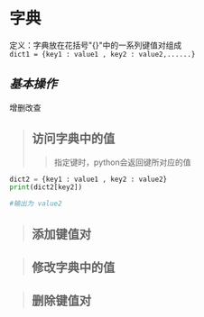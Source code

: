 # 字典

定义：字典放在花括号"{}"中的一系列键值对组成  
`dict1 = {key1 : value1 , key2 : value2,......}`  
## *基本操作*  
增删改查
>## 访问字典中的值 
>>指定键时，python会返回键所对应的值
```py
dict2 = {key1 : value1 , key2 : value2}
print(dict2[key2])

#输出为 value2
```
>## 添加键值对

>## 修改字典中的值

>## 删除键值对